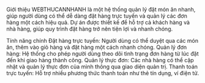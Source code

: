Giới thiệu
WEBTHUCANNHANH là một hệ thống quản lý đặt món ăn nhanh, giúp người dùng có thể dễ dàng đặt hàng trực tuyến và quản lý các đơn hàng một cách hiệu quả. Dự án được thiết kế để hỗ trợ cả khách hàng và nhà hàng, giúp quy trình đặt hàng trở nên tiện lợi và nhanh chóng.

Tính năng chính
Đặt hàng trực tuyến: Người dùng có thể duyệt qua các món ăn, thêm vào giỏ hàng và đặt hàng một cách nhanh chóng.
Quản lý đơn hàng: Hệ thống cho phép người dùng theo dõi tình trạng đơn hàng từ lúc đặt đến khi giao hàng thành công.
Quản lý thực đơn: Các nhà hàng có thể cập nhật và quản lý thực đơn của mình thông qua giao diện quản trị.
Thanh toán trực tuyến: Hỗ trợ nhiều phương thức thanh toán như thẻ tín dụng, ví điện tử.
